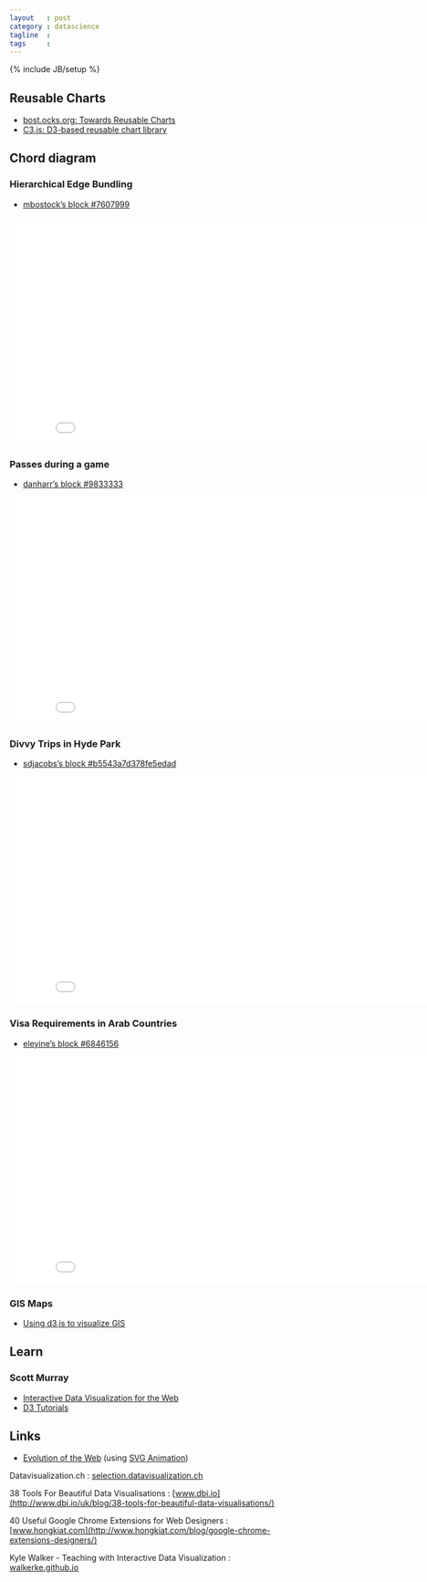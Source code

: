 ```yaml
---
layout   : post
category : datascience
tagline  : 
tags     : 
---
```

{% include JB/setup %}

## Reusable Charts

- [bost.ocks.org: Towards Reusable Charts](http://bost.ocks.org/mike/chart)
- [C3.js: D3-based reusable chart library](http://c3js.org)

## Chord diagram

### Hierarchical Edge Bundling

- [mbostock’s block #7607999](http://bl.ocks.org/mbostock/7607999)

<iframe src="/assets/visualisations/gist/7607999/index.html" marginwidth="0" marginheight="0" scrolling="no" width="850" height = "400" frameborder="0"></iframe>

### Passes during a game

- [danharr’s block #9833333](http://bl.ocks.org/danharr/9833333)

<iframe src="/assets/visualisations/gist/9833333/index.html" marginwidth="0" marginheight="0" scrolling="no" width="850" height = "400" frameborder="0"></iframe>

### Divvy Trips in Hyde Park

- [sdjacobs’s block #b5543a7d378fe5edad](http://bl.ocks.org/sdjacobs/b5543a7d378fe5edad15)

<iframe src="/assets/visualisations/gist/b5543a7d378fe5edad15/index.html" marginwidth="0" marginheight="0" scrolling="no" width="850" height = "400" frameborder="0"></iframe>

### Visa Requirements in Arab Countries

- [eleyine’s block #6846156](http://bl.ocks.org/eleyine/6846156)

<iframe src="/assets/visualisations/gist/6846156/index.html" marginwidth="0" marginheight="0" scrolling="no" width="850" height = "400" frameborder="0"></iframe>

### GIS Maps

- [Using d3.js to visualize GIS](http://www.smartjava.org/content/using-d3js-visualize-gis)

## Learn

### Scott Murray

- [Interactive Data Visualization for the Web](http://chimera.labs.oreilly.com/books/1230000000345/index.html)
- [D3 Tutorials](http://alignedleft.com/tutorials/d3)

## Links

- [Evolution of the Web](http://www.evolutionoftheweb.com) (using [SVG Animation](http://www.hongkiat.com/blog/scalable-vector-graphics-animation))

Datavisualization.ch
:   [selection.datavisualization.ch](http://selection.datavisualization.ch)

38 Tools For Beautiful Data Visualisations
:   [www.dbi.io](http://www.dbi.io/uk/blog/38-tools-for-beautiful-data-visualisations/)

40 Useful Google Chrome Extensions for Web Designers
:   [www.hongkiat.com](http://www.hongkiat.com/blog/google-chrome-extensions-designers/)

Kyle Walker - Teaching with Interactive Data Visualization
:   [walkerke.github.io](http://walkerke.github.io/)

